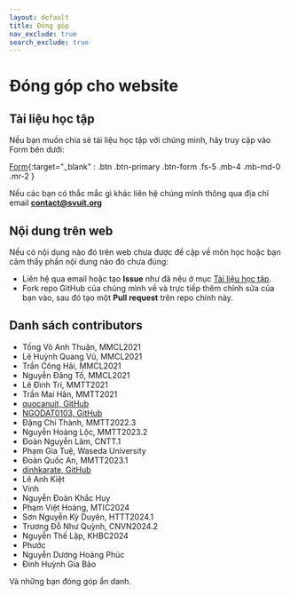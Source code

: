 ```yaml
---
layout: default
title: Đóng góp
nav_exclude: true
search_exclude: true
---
```


# Đóng góp cho website

## Tài liệu học tập

Nếu bạn muốn chia sẻ tài liệu học tập với chúng mình, hãy truy cập vào Form bên dưới:

[Form](https://link.svuit.org/submit){:target="_blank" : .btn .btn-primary .btn-form .fs-5 .mb-4 .mb-md-0 .mr-2 }

Nếu các bạn có thắc mắc gì khác liên hệ chúng mình thông qua địa chỉ email **contact@svuit.org**

## Nội dung trên web

Nếu có nội dung nào đó trên web chưa được đề cập về môn học hoặc bạn cảm thấy phần nội dung nào đó chưa đúng:

- Liên hệ qua email hoặc tạo **Issue** như đã nêu ở mục [Tài liệu học tập](#tài-liệu-học-tập).
- Fork repo GitHub của chúng mình về và trực tiếp thêm chỉnh sửa của bạn vào, sau đó tạo một **Pull request** trên repo chính này.

## Danh sách contributors

- Tống Võ Anh Thuận, MMCL2021
- Lê Huỳnh Quang Vũ, MMCL2021
- Trần Công Hải, MMCL2021
- Nguyễn Đăng Tố, MMCL2021
- Lê Đình Trí, MMTT2021
- Trần Mai Hân, MMTT2021
- [quocanuit, GitHub](https://github.com/SVUIT/mmtt/issues/30)
- [NGODAT0103, GitHub](https://github.com/SVUIT/mmtt/issues/31)
- Đặng Chí Thành, MMTT2022.3
- Nguyễn Hoàng Lộc, MMTT2023.2
- Đoàn Nguyễn Lâm, CNTT.1
- Phạm Gia Tuệ, Waseda University 
- Đoàn Quốc An, MMTT2023.1
- [dinhkarate, GitHub](https://github.com/SVUIT/mmtt/pull/142)
- Lê Anh Kiệt
- Vinh
- Nguyễn Đoàn Khắc Huy
- Phạm Việt Hoàng, MTIC2024
- Sơn Nguyễn Kỳ Duyên, HTTT2024.1
- Trương Đỗ Như Quỳnh, CNVN2024.2
- Nguyễn Thế Lập, KHBC2024
- Phước
- Nguyễn Dương Hoàng Phúc
- Đinh Huỳnh Gia Bảo

Và những bạn đóng góp ẩn danh.
